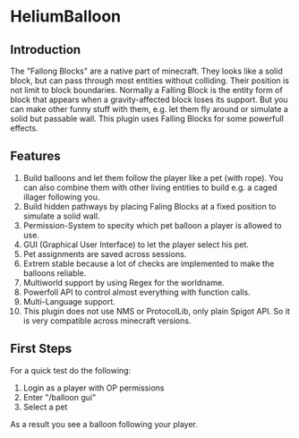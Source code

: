 # HeliumBalloon

## Introduction
The "Fallong Blocks" are a native part of minecraft. They looks like a solid block, but can pass through most entities without colliding. Their position is not limit to block boundaries. Normally a Falling Block is the entity form of block that appears when a gravity-affected block loses its support. But you can make other funny stuff with them, e.g. let them fly around or simulate a solid but passable wall. This plugin uses Falling Blocks for some powerfull effects.

## Features
1. Build balloons and let them follow the player like a pet (with rope). You can also combine them with other living entities to build e.g. a caged illager following you.
2. Build hidden pathways by placing Faling Blocks at a fixed position to simulate a solid wall.
3. Permission-System to specity which pet balloon a player is allowed to use.
4. GUI (Graphical User Interface) to let the player select his pet.
5. Pet assignments are saved across sessions.
7. Extrem stable because a lot of checks are implemented to make the balloons reliable.
6. Multiworld support by using Regex for the worldname.
8. Powerfoll API to control almost everything with function calls.
9. Multi-Language support.
10. This plugin does not use NMS or ProtocolLib, only plain Spigot API. So it is very compatible across minecraft versions.

## First Steps
For a quick test do the following:
1. Login as a player with OP permissions
2. Enter "/balloon gui"
3. Select a pet

As a result you see a balloon following your player.
